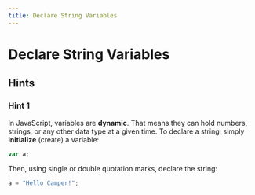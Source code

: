 ```yaml
---
title: Declare String Variables
---
```

# Declare String Variables

## Hints

### Hint 1
In JavaScript, variables are <strong>dynamic</strong>. That means they can hold numbers, strings, or any other data type at a given time. To declare a string, simply <strong>initialize</strong> (create) a variable:

```javascript
var a;
```
    
Then, using single or double quotation marks, declare the string:

```javascript
a = "Hello Camper!";
```

